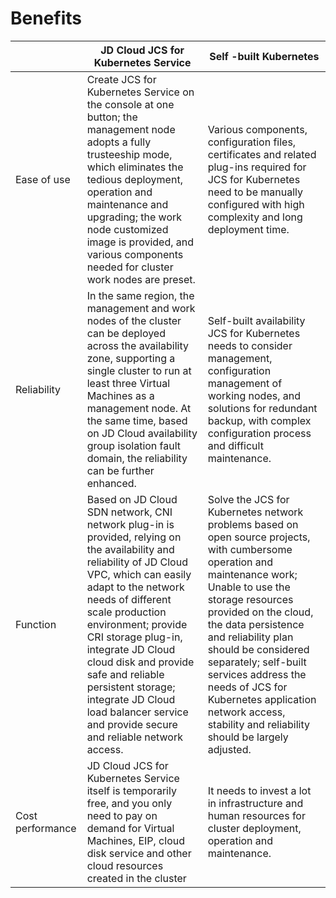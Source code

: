 

# Benefits

| | JD Cloud JCS for Kubernetes Service | Self -built Kubernetes |
| --- | --- | --- |
| Ease of use | Create JCS for Kubernetes Service on the console at one button; the management node adopts a fully trusteeship mode, which eliminates the tedious deployment, operation and maintenance and upgrading; the work node customized image is provided, and various components needed for cluster work nodes are preset.   | Various components, configuration files, certificates and related plug-ins required for JCS for Kubernetes need to be manually configured with high complexity and long deployment time. |
| Reliability | In the same region, the management and work nodes of the cluster can be deployed across the availability zone, supporting a single cluster to run at least three Virtual Machines as a management node. At the same time, based on JD Cloud availability group isolation fault domain, the reliability can be further enhanced.  | Self-built availability JCS for Kubernetes needs to consider management, configuration management of working nodes, and solutions for redundant backup, with complex configuration process and difficult maintenance.   |
| Function | Based on JD Cloud SDN network, CNI network plug-in is provided, relying on the availability and reliability of JD Cloud VPC, which can easily adapt to the network needs of different scale production environment; provide CRI storage plug-in, integrate JD Cloud cloud disk and provide safe and reliable persistent storage; integrate JD Cloud load balancer service and provide secure and reliable network access.  |Solve the JCS for Kubernetes network problems based on open source projects, with cumbersome operation and maintenance work; Unable to use the storage resources provided on the cloud, the data persistence and reliability plan should be considered separately; self-built services address the needs of JCS for Kubernetes application network access, stability and reliability should be largely adjusted. |
| Cost performance | JD Cloud JCS for Kubernetes Service itself is temporarily free, and you only need to pay on demand for Virtual Machines, EIP, cloud disk service and other cloud resources created in the cluster | It needs to invest a lot in infrastructure and human resources for cluster deployment, operation and maintenance. |
